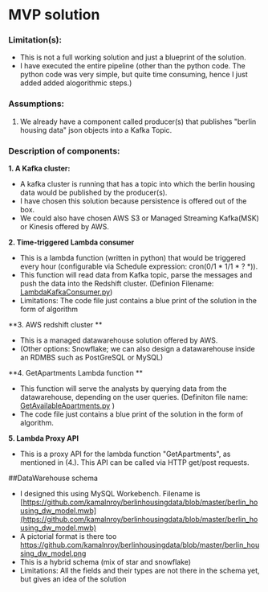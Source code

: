 ﻿# MVP solution

### Limitation(s):
- This is not a full working solution and just a blueprint of the solution. 
- I have executed the entire pipeline (other than the python code. The python code was very simple, but quite time consuming, hence I just added added alogorithmic steps.)
### Assumptions:
1. We already have a component called producer(s) that publishes "berlin housing data" json objects into a Kafka Topic.

### Description of components:
**1. A Kafka cluster:**
- A kafka cluster is running that has a topic into which the berlin housing data would be published by the producer(s).  
- I have chosen this solution because persistence is offered out of the box.
- We could also have chosen AWS S3 or Managed Streaming Kafka(MSK) or Kinesis offered by AWS.

**2. Time-triggered Lambda consumer**
- This is a lambda function (written in python) that would be triggered every hour (configurable via Schedule expression: cron(0/1 * 1/1 * ? *)). 
- This function will read data from Kafka topic, parse the messages and push the data into the Redshift cluster. (Definion Filename: [LambdaKafkaConsumer.py](https://github.com/kamalnroy/berlinhousingdata/blob/master/LambdaKafkaConsumer.py "LambdaKafkaConsumer.py"))
- Limitations: The code file just contains a blue print of the solution in the form of algorithm

**3. AWS redshift cluster **
- This is a managed datawarehouse solution offered by AWS. 
- (Other options: Snowflake; we can also design a datawarehouse inside an RDMBS such as PostGreSQL or MySQL)

**4. GetApartments Lambda function **
- This function will serve the analysts by querying data from the datawarehouse, depending on the user queries. (Definiton file name: [GetAvailableApartments.py](https://github.com/kamalnroy/berlinhousingdata/blob/master/GetAvailableApartments.py "GetAvailableApartments.py") )
- The code file just contains a blue print of the solution in the form of algorithm.

**5. Lambda Proxy API**
- This is a proxy API for the lambda function "GetApartments", as mentioned in (4.). This API can be called via HTTP get/post requests.

##DataWarehouse schema
- I designed this using MySQL Workebench. Filename is [https://github.com/kamalnroy/berlinhousingdata/blob/master/berlin_housing_dw_model.mwb](https://github.com/kamalnroy/berlinhousingdata/blob/master/berlin_housing_dw_model.mwb)
- A pictorial format is there too https://github.com/kamalnroy/berlinhousingdata/blob/master/berlin_housing_dw_model.png
- This is a hybrid schema (mix of star and snowflake)
- Limitations: All the fields and their types are not there in the schema yet, but gives an idea of the solution

